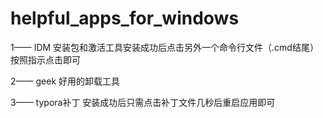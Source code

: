 # helpful_apps_for_windows
1—— IDM 安装包和激活工具安装成功后点击另外一个命令行文件（.cmd结尾）按照指示点击即可

2—— geek 好用的卸载工具

3—— typora补丁  安装成功后只需点击补丁文件几秒后重启应用即可


